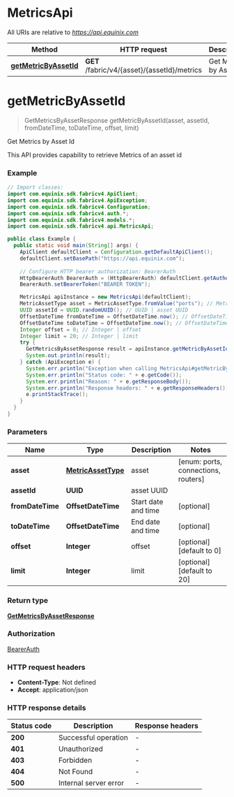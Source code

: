 # MetricsApi

All URIs are relative to *https://api.equinix.com*

| Method | HTTP request | Description |
|------------- | ------------- | -------------|
| [**getMetricByAssetId**](MetricsApi.md#getMetricByAssetId) | **GET** /fabric/v4/{asset}/{assetId}/metrics | Get Metrics by Asset Id |


<a name="getMetricByAssetId"></a>
# **getMetricByAssetId**
> GetMetricsByAssetResponse getMetricByAssetId(asset, assetId, fromDateTime, toDateTime, offset, limit)

Get Metrics by Asset Id

This API provides capability to retrieve Metrics of an asset id

### Example
```java
// Import classes:
import com.equinix.sdk.fabricv4.ApiClient;
import com.equinix.sdk.fabricv4.ApiException;
import com.equinix.sdk.fabricv4.Configuration;
import com.equinix.sdk.fabricv4.auth.*;
import com.equinix.sdk.fabricv4.models.*;
import com.equinix.sdk.fabricv4.api.MetricsApi;

public class Example {
  public static void main(String[] args) {
    ApiClient defaultClient = Configuration.getDefaultApiClient();
    defaultClient.setBasePath("https://api.equinix.com");
    
    // Configure HTTP bearer authorization: BearerAuth
    HttpBearerAuth BearerAuth = (HttpBearerAuth) defaultClient.getAuthentication("BearerAuth");
    BearerAuth.setBearerToken("BEARER TOKEN");

    MetricsApi apiInstance = new MetricsApi(defaultClient);
    MetricAssetType asset = MetricAssetType.fromValue("ports"); // MetricAssetType | asset
    UUID assetId = UUID.randomUUID(); // UUID | asset UUID
    OffsetDateTime fromDateTime = OffsetDateTime.now(); // OffsetDateTime | Start date and time
    OffsetDateTime toDateTime = OffsetDateTime.now(); // OffsetDateTime | End date and time
    Integer offset = 0; // Integer | offset
    Integer limit = 20; // Integer | limit
    try {
      GetMetricsByAssetResponse result = apiInstance.getMetricByAssetId(asset, assetId, fromDateTime, toDateTime, offset, limit);
      System.out.println(result);
    } catch (ApiException e) {
      System.err.println("Exception when calling MetricsApi#getMetricByAssetId");
      System.err.println("Status code: " + e.getCode());
      System.err.println("Reason: " + e.getResponseBody());
      System.err.println("Response headers: " + e.getResponseHeaders());
      e.printStackTrace();
    }
  }
}
```

### Parameters

| Name | Type | Description  | Notes |
|------------- | ------------- | ------------- | -------------|
| **asset** | [**MetricAssetType**](.md)| asset | [enum: ports, connections, routers] |
| **assetId** | **UUID**| asset UUID | |
| **fromDateTime** | **OffsetDateTime**| Start date and time | [optional] |
| **toDateTime** | **OffsetDateTime**| End date and time | [optional] |
| **offset** | **Integer**| offset | [optional] [default to 0] |
| **limit** | **Integer**| limit | [optional] [default to 20] |

### Return type

[**GetMetricsByAssetResponse**](GetMetricsByAssetResponse.md)

### Authorization

[BearerAuth](../README.md#BearerAuth)

### HTTP request headers

 - **Content-Type**: Not defined
 - **Accept**: application/json

### HTTP response details
| Status code | Description | Response headers |
|-------------|-------------|------------------|
| **200** | Successful operation |  -  |
| **401** | Unauthorized |  -  |
| **403** | Forbidden |  -  |
| **404** | Not Found |  -  |
| **500** | Internal server error |  -  |

